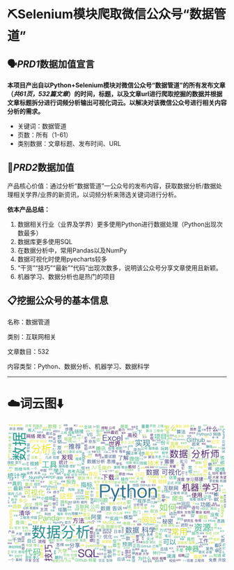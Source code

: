 # ⛏Selenium模块爬取微信公众号“数据管道”

## 🗣*PRD1*数据加值宣言

<b>本项目产出自以Python+Selenium模块对微信公众号“数据管道”的所有发布文章（*共61页，532篇文章*）的时间，标题，以及文章url进行爬取挖掘的数据并根据文章标题拆分进行词频分析输出可视化词云。以解决对该微信公众号进行相关内容分析的需求。</b>

* 关键词：数据管道
* 页数：所有（1-61）
* 类别数据：文章标题、发布时间、URL


## 💎*PRD2*数据加值

产品核心价值：通过分析“数据管道”一公众号的发布内容，获取数据分析/数据处理相关学界/业界的新资讯，以词频分析来筛选关键词进行分析。


<b>依本产品总结：</b>
1. 数据相关行业（业界及学界）更多使用Python进行数据处理（Python出现次数最多）
2. 数据库更多使用SQL
3. 在数据分析中，常用Pandas以及NumPy
4. 数据可视化时使用pyecharts较多
5. “干货”“技巧”“最新”“代码”出现次数多，说明该公众号分享文章使用且新颖。
6. 机器学习、数据分析也是热门的项目


## 📋挖掘公众号的基本信息

名称：数据管道

类别：互联网相关

文章数目：532

内容类型：Python、数据分析、机器学习、数据科学

---

# ☁️词云图⬇️

![pic of wordcloud](输出结果.png)

